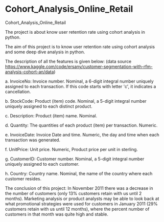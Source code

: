 # Cohort_Analysis_Online_Retail
Cohort_Analysis_Online_Retail

The project is about know user retention rate using cohort analysis in python.

The aim of this project is to know user retention rate using cohort analysis and some deep dive analysis in python.

The description of all the features is given below: (data source https://www.kaggle.com/code/ersany/customer-segmentation-with-rfm-analysis-cohort-an/data)

a. InvoiceNo: Invoice number. Nominal, a 6-digit integral number uniquely assigned to each transaction. If this code starts with letter 'c', it indicates a cancellation.

b. StockCode: Product (item) code. Nominal, a 5-digit integral number uniquely assigned to each distinct product.

c. Description: Product (item) name. Nominal.

d. Quantity: The quantities of each product (item) per transaction. Numeric.

e. InvoiceDate: Invoice Date and time. Numeric, the day and time when each transaction was generated.

f. UnitPrice: Unit price. Numeric, Product price per unit in sterling.

g. CustomerID: Customer number. Nominal, a 5-digit integral number uniquely assigned to each customer.

h. Country: Country name. Nominal, the name of the country where each customer resides.

The conclusion of this project:
In November 2011 there was a decrease in the number of customers (only 13% customers retain with us until 2 months). Marketing analysis or product analysts may be able to look back at what promotional strategies were used for customers in January 2011 (29% customers retain with us until 12 months), where the percent number of customers in that month was quite high and stable.
